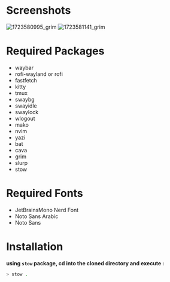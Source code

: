 # Screenshots
![1723580995_grim](https://github.com/user-attachments/assets/ff56aab7-c1c0-49fb-91cb-fddd4ca0ca1d)
![1723581141_grim](https://github.com/user-attachments/assets/10e11a81-1ee2-4501-a2f4-6300590c992b)

# Required Packages
- waybar
- rofi-wayland or rofi
-  fastfetch
- kitty
- tmux
- swaybg
- swayidle
- swaylock
- wlogout
- mako
- nvim
- yazi
- bat
- cava
- grim
- slurp
- stow

# Required Fonts
- JetBrainsMono Nerd Font
- Noto Sans Arabic
- Noto Sans

# Installation
**using `stow` package, cd into the cloned directory and execute :**
```bash
> stow .
```

